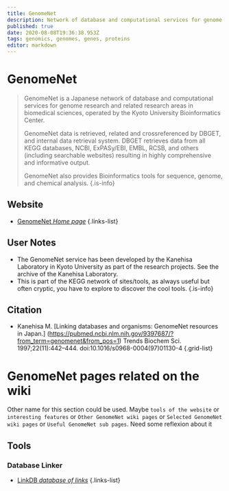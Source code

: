```yaml
---
title: GenomeNet
description: Network of database and computational services for genome research and related research areas in biomedical sciences, operated by the Kyoto University Bioinformatics Center
published: true
date: 2020-08-08T19:36:38.953Z
tags: genomics, genomes, genes, proteins
editor: markdown
---
```


# GenomeNet

> GenomeNet is a Japanese network of database and computational services for genome research and related research areas in biomedical sciences, operated by the Kyoto University Bioinformatics Center.
>
>GenomeNet data is retrieved, related and crossreferenced by DBGET, and internal data retrieval system. DBGET retrieves data from all KEGG databases, NCBI, ExPASy/EBI, EMBL, RCSB, and others (including searchable websites) resulting in highly comprehensive and informative output.
>
> GenomeNet also provides Bioinformatics tools for sequence, genome, and chemical analysis.
{.is-info}

## Website

- [GenomeNet *Home page*](https://www.genome.jp/)
{.links-list}

## User Notes
- The GenomeNet service has been developed by the Kanehisa Laboratory in Kyoto University as part of the research projects. See the archive of the Kanehisa Laboratory. 
- This is part of the KEGG network of sites/tools, as always useful but often cryptic, you have to explore to discover the cool tools.
{.is-info}

## Citation

- Kanehisa M. [Linking databases and organisms: GenomeNet resources in Japan.] (https://pubmed.ncbi.nlm.nih.gov/9397687/?from_term=genomenet&from_pos=1) Trends Biochem Sci. 1997;22(11):442–444. doi:10.1016/s0968-0004(97)01130-4
{.grid-list}

# GenomeNet pages related on the wiki

Other name for this section could be used. Maybe `tools of the website` or `interesting features` or `Other GenomeNet wiki pages` or `Selected GenomeNet wiki pages` or `Useful GenomeNet sub pages`. Need some reflexion about it


## Tools

### Database Linker

- [LinkDB *database of links*](https://vdclab-wiki.herokuapp.com/en/tools/database-linker/LinkDB)
{.links-list}